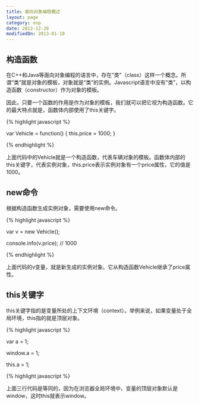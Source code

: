 ```yaml
---
title: 面向对象编程概述
layout: page
category: oop
date: 2012-12-28
modifiedOn: 2013-01-10
---
```


## 构造函数

在C++和Java等面向对象编程的语言中，存在“类”（class）这样一个概念。所谓“类”就是对象的模板，对象就是“类”的实例。Javascript语言中没有“类”，以构造函数（constructor）作为对象的模板。

因此，只要一个函数的作用是作为对象的模板，我们就可以把它视为构造函数。它的最大特点就是，函数体内部使用了this关键字。

{% highlight javascript %}

var Vehicle = function() {
  this.price = 1000;
}

{% endhighlight %}

上面代码中的Vehicle就是一个构造函数，代表车辆对象的模板。函数体内部的this关键字，代表实例对象，this.price表示实例对象有一个price属性，它的值是1000。

## new命令

根据构造函数生成实例对象，需要使用new命令。

{% highlight javascript %}

var v = new Vehicle();

console.info(v.price);
// 1000

{% endhighlight %}

上面代码的v变量，就是新生成的实例对象。它从构造函数Vehicle继承了price属性。

## this关键字

this关键字指的是变量所处的上下文环境（context）。举例来说，如果变量处于全局环境，this指的就是顶层对象。

{% highlight javascript %}

var a = 1;

window.a = 1;

this.a = 1;

{% highlight javascript %}

上面三行代码是等同的，因为在浏览器全局环境中，变量的顶层对象默认是window，这时this就表示window。
